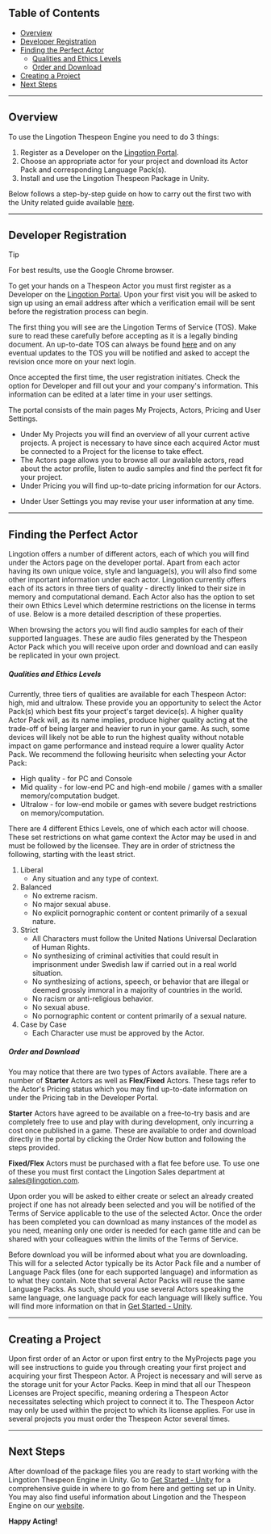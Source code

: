 
## Table of Contents


- [Overview](#overview)
- [Developer Registration](#developer-registration)
- [Finding the Perfect Actor](#finding-the-perfect-actor)
	- [Qualities and Ethics Levels](#qualities-and-ethics-levels)
	- [Order and Download](#order-and-download)
- [Creating a Project](#creating-a-project)
- [Next Steps](#next-steps)

---
## Overview
To use the Lingotion Thespeon Engine you need to do 3 things:
1. Register as a Developer on the [Lingotion Portal](https://portal.lingotion.com).
2. Choose an appropriate actor for your project and download its Actor Pack and corresponding Language Pack(s). 
3. Install and use the Lingotion Thespeon Package in Unity.

Below follows a step-by-step guide on how to carry out the first two with the Unity related guide available [here](./get-started-unity.md).

--- 
## Developer Registration

> [!TIP]
> For best results, use the Google Chrome browser.


To get your hands on a Thespeon Actor you must first register as a Developer on the [Lingotion Portal](https://portal.lingotion.com). Upon your first visit you will be asked to sign up using an email address after which a verification email will be sent before the registration process can begin. 

The first thing you will see are the Lingotion Terms of Service (TOS). Make sure to read these carefully before accepting as it is a legally binding document. An up-to-date TOS can always be found [here](https://portal.lingotion.com/termsofservice) and on any eventual updates to the TOS you will be notified and asked to accept the revision once more on your next login.

Once accepted the first time, the user registration initiates. Check the option for Developer and fill out your and your company's information. This information can be edited at a later time in your user settings. 

The portal consists of the main pages My Projects, Actors, Pricing and User Settings. 
- Under My Projects you will find an overview of all your current active projects. A project is necessary to have since each acquired Actor must be connected to a Project for the license to take effect. 
- The Actors page allows you to browse all our available actors, read about the actor profile, listen to audio samples and find the perfect fit for your project.
- Under Pricing you will find up-to-date pricing information for our Actors.
* Under User Settings you may revise your user information at any time.



---
## Finding the Perfect Actor

Lingotion offers a number of different actors, each of which you will find under the Actors page on the developer portal. Apart from each actor having its own unique voice, style and language(s), you will also find some other important information under each actor. Lingotion currently offers each of its actors in three tiers of quality - directly linked to their size in memory and computational demand. Each Actor also has the option to set their own Ethics Level which determine restrictions on the license in terms of use. Below is a more detailed description of these properties. 

When browsing the actors you will find audio samples for each of their supported languages. These are audio files generated by the Thespeon Actor Pack which you will receive upon order and download and can easily be replicated in your own project.

##### Qualities and Ethics Levels
Currently, three tiers of qualities are available for each Thespeon Actor: high, mid and ultralow. These provide you an opportunity to select the Actor Pack(s) which best fits your project's target device(s). A higher quality Actor Pack will, as its name implies, produce higher quality acting at the trade-off of being larger and heavier to run in your game. As such, some devices will likely not be able to run the highest quality without notable impact on game performance and instead require a lower quality Actor Pack. We recommend the following heurisitc when selecting your Actor Pack:

- High quality - for PC and Console
- Mid quality - for low-end PC and high-end mobile / games with a smaller memory/computation budget.
- Ultralow - for low-end mobile or games with severe budget restrictions on memory/computation.

There are 4 different Ethics Levels, one of which each actor will choose. These set restrictions on what game context the Actor may be used in and must be followed by the licensee. They are in order of strictness the following, starting with the least strict. 

1. Liberal
	- Any situation and any type of context.
2. Balanced
	- No extreme racism.
	- No major sexual abuse.
	- No explicit pornographic content or content primarily of a sexual nature.
3. Strict
	- All Characters must follow the United Nations Universal Declaration of Human Rights.
	- No synthesizing of criminal activities that could result in imprisonment under Swedish law if carried out in a real world situation.
	- No synthesizing of actions, speech, or behavior that are illegal or deemed grossly immoral in a majority of countries in the world.
	- No racism or anti-religious behavior.
	- No sexual abuse.
	- No pornographic content or content primarily of a sexual nature.
4. Case by Case
	- Each Character use must be approved by the Actor.

##### Order and Download
You may notice that there are two types of Actors available. There are a number of **Starter** Actors as well as **Flex/Fixed** Actors. These tags refer to the Actor's Pricing status which you may find up-to-date information on under the Pricing tab in the Developer Portal. 

**Starter** Actors have agreed to be available on a free-to-try basis and are completely free to use and play with during development, only incurring a cost once published in a game. These are available to order and download directly in the portal by clicking the Order Now button and following the steps provided. 

**Fixed/Flex** Actors must be purchased with a flat fee before use. To use one of these you must first contact the Lingotion Sales department at sales@lingotion.com.

Upon order you will be asked  to either create or select an already created project if one has not already been selected and you will be notified of the Terms of Service applicable to the use of the selected Actor. Once the order has been completed you can download as many instances of the model as you need, meaning only one order is needed for each game title and can be shared with your colleagues within the limits of the Terms of Service. 

Before download you will be informed about what you are downloading. This will for a selected Actor typically be its Actor Pack file and a number of Language Pack files (one for each supported language) and information as to what they contain. Note that several Actor Packs will reuse the same Language Packs. As such, should you use several Actors speaking the same language, one language pack for each language will likely suffice. You will find more information on that in [Get Started - Unity](./get-started-unity.md). 


---
## Creating a Project

Upon first order of an Actor or upon first entry to the MyProjects page you will see instructions to guide you through creating your first project and acquiring your first Thespeon Actor. A Project is necessary and will serve as the storage unit for your Actor Packs. Keep in mind that all our Thespeon Licenses are Project specific, meaning ordering a Thespeon Actor necessitates selecting which project to connect it to. The Thespeon Actor may only be used within the project to which its license applies. For use in several projects you must order the Thespeon Actor several times. 

---
## Next Steps

After download of the package files you are ready to start working with the Lingotion Thespeon Engine in Unity. Go to [Get Started - Unity](./get-started-unity.md) for a comprehensive guide in where to go from here and getting set up in Unity. You may also find useful information about Lingotion and the Thespeon Engine on our [website](https://lingotion.com ). 

**Happy Acting!**



